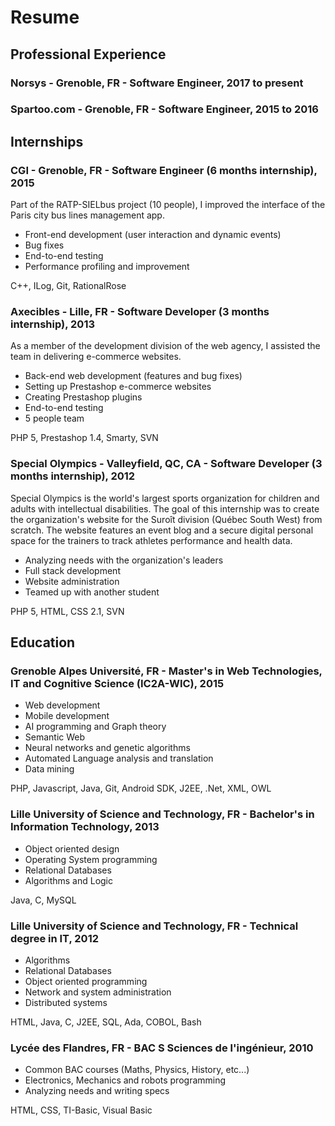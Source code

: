 # Resume

## Professional Experience

### Norsys - Grenoble, FR - Software Engineer, 2017 to present

### Spartoo.com - Grenoble, FR - Software Engineer, 2015 to 2016

## Internships

### CGI - Grenoble, FR - Software Engineer (6 months internship), 2015

Part of the RATP-SIELbus project (10 people), I improved the interface of the Paris city bus lines management app.

* Front-end development (user interaction and dynamic events)
* Bug fixes
* End-to-end testing
* Performance profiling and improvement

C++, ILog, Git, RationalRose

### Axecibles - Lille, FR - Software Developer (3 months internship), 2013

As a member of the development division of the web agency, I assisted the team in delivering e-commerce websites.

* Back-end web development (features and bug fixes)
* Setting up Prestashop e-commerce websites
* Creating Prestashop plugins
* End-to-end testing
* 5 people team

PHP 5, Prestashop 1.4, Smarty, SVN

### Special Olympics - Valleyfield, QC, CA - Software Developer (3 months internship), 2012 

Special Olympics is the world's largest sports organization for children and adults with intellectual disabilities.
The goal of this internship was to create the organization's website for the Suroît division (Québec South West) from scratch. The website features an event blog and a secure digital personal space for the trainers to track athletes performance and health data.

* Analyzing needs with the organization's leaders
* Full stack development
* Website administration
* Teamed up with another student

PHP 5, HTML, CSS 2.1, SVN

## Education

### Grenoble Alpes Université, FR - Master's in Web Technologies, IT and Cognitive Science (IC2A-WIC), 2015

* Web development
* Mobile development
* AI programming and Graph theory
* Semantic Web
* Neural networks and genetic algorithms
* Automated Language analysis and translation
* Data mining

PHP, Javascript, Java, Git, Android SDK, J2EE, .Net, XML, OWL

### Lille University of Science and Technology, FR - Bachelor's in Information Technology, 2013

* Object oriented design
* Operating System programming
* Relational Databases
* Algorithms and Logic

Java, C, MySQL 

### Lille University of Science and Technology, FR - Technical degree in IT, 2012

* Algorithms
* Relational Databases
* Object oriented programming
* Network and system administration
* Distributed systems

HTML, Java, C, J2EE, SQL, Ada, COBOL, Bash

### Lycée des Flandres, FR - BAC S Sciences de l'ingénieur, 2010

* Common BAC courses (Maths, Physics, History, etc...)
* Electronics, Mechanics and robots programming
* Analyzing needs and writing specs

HTML, CSS, TI-Basic, Visual Basic
